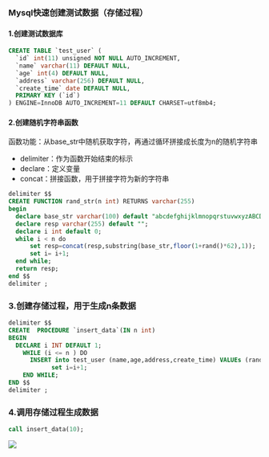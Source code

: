 ### Mysql快速创建测试数据（存储过程）

#### 1.创建测试数据库

```sql
CREATE TABLE `test_user` (
  `id` int(11) unsigned NOT NULL AUTO_INCREMENT,
  `name` varchar(11) DEFAULT NULL,
  `age` int(4) DEFAULT NULL,
  `address` varchar(256) DEFAULT NULL,
  `create_time` date DEFAULT NULL,
  PRIMARY KEY (`id`)
) ENGINE=InnoDB AUTO_INCREMENT=11 DEFAULT CHARSET=utf8mb4;
```

#### 2.创建随机字符串函数

函数功能：从base_str中随机获取字符，再通过循环拼接成长度为n的随机字符串

* delimiter：作为函数开始结束的标示
* declare：定义变量
* concat：拼接函数，用于拼接字符为新的字符串

```sql
delimiter $$
CREATE FUNCTION rand_str(n int) RETURNS varchar(255) 
begin        
  declare base_str varchar(100) default "abcdefghijklmnopqrstuvwxyzABCDEFGHIJKLMNOPQRSTUVWXYZ0123456789";
  declare resp varchar(255) default "";        
  declare i int default 0;
  while i < n do        
      set resp=concat(resp,substring(base_str,floor(1+rand()*62),1));
      set i= i+1;        
  end while;        
  return resp;    
end $$
delimiter ;
```

### 3.创建存储过程，用于生成n条数据

```sql
delimiter $$
CREATE  PROCEDURE `insert_data`(IN n int)
BEGIN  
  DECLARE i INT DEFAULT 1;
    WHILE (i <= n ) DO
      INSERT into test_user (name,age,address,create_time) VALUEs (rand_str(5),FLOOR(RAND() * 100), rand_str(20),now() );
            set i=i+1;
    END WHILE;
END $$
delimiter ;
```

### 4.调用存储过程生成数据

```sql
call insert_data(10);
```

![](https://superzcl.oss-cn-shanghai.aliyuncs.com/PicGo/20200923175120.png)

